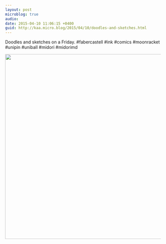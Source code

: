 ```yaml
---
layout: post
microblog: true
audio: 
date: 2015-04-10 11:06:15 +0400
guid: http://kaa.micro.blog/2015/04/10/doodles-and-sketches.html
---
```

Doodles and sketches on a Friday. #fabercastell #ink #comics #moonracket #unipin #uniball #midori #midorimd

<img src="http://www.kaa.bz/uploads/2018/90ee6c12fb.jpg" width="600" height="600" />
